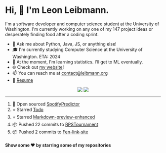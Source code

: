 # Hi, 👋 I'm Leon Leibmann.
I'm a software developer and computer science student at the University of Washington. I'm currently working on any one of my 147 project ideas or desperately finding food after a coding sprint.

- 💬 Ask me about Python, Java, JS, or anything else!
- 🎓 I'm currently studying Computer Science at the University of Washington. ETA: 2024
- 🌱 At the moment, I'm learning statistics. I'll get to ML eventually.
- 🌐 Check out [my website](https://leibmann.org)!
- 📫 You can reach me at [contact@leibmann.org](mailto:contact@leibmann.org)
- 📄 [Resume](https://leibmann.org/Leon_Leibmann_Resume.pdf)

<div align="middle">
<img align="top" src="https://github-readme-stats.vercel.app/api/top-langs/?username=Pop101&layout=compact&theme=transparent&hide_border=true&hide=css">
<img align="top" src="https://github-readme-stats.vercel.app/api?username=Pop101&show_icons=true&theme=transparent&hide_border=true&count_private=true&hide=issues,contribs">
</div>

---
<!--START_SECTION:activity-->
1. 🎉 Open sourced [SpotifyPredictor](https://github.com/Pop101/SpotifyPredictor)
2. ⭐️ Starred [Todo](https://github.com/simoniz0r/todo)
3. ⭐️ Starred [Markdown-preview-enhanced](https://github.com/shd101wyy/markdown-preview-enhanced)
4. 📦 Pushed 22 commits to [RPSTournament](https://github.com/NoxNovus/RPSTournament)
5. 📦 Pushed 2 commits to [Fen-link-site](https://github.com/kynadev/fen-link-site)
<!--END_SECTION:activity-->

#### Show some ❤️ by starring some of my repositories
